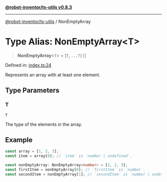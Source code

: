 [**@robot-inventor/ts-utils v0.8.3**](../README.md)

***

[@robot-inventor/ts-utils](../README.md) / NonEmptyArray

# Type Alias: NonEmptyArray\<T\>

> **NonEmptyArray**\<`T`\> = \[`T`, `...T[]`\]

Defined in: [index.ts:24](https://github.com/Robot-Inventor/ts-utils/blob/5749d247fe4df7657c1d2da17998b23c6fbbecdc/src/index.ts#L24)

Represents an array with at least one element.

## Type Parameters

### T

`T`

The type of the elements in the array.

## Example

```ts
const array = [1, 2, 3];
const item = array[0]; // `item` is `number | undefined`.

const nonEmptyArray: NonEmptyArray<number> = [1, 2, 3];
const firstItem = nonEmptyArray[0]; // `firstItem` is `number`.
const secondItem = nonEmptyArray[1]; // `secondItem` is `number | undefined`.
```
